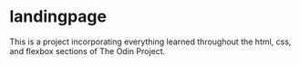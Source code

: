 # landingpage

This is a project incorporating everything learned throughout the html, css, and flexbox sections of The Odin Project. 